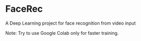 # FaceRec
A Deep Learning project for face recognition from video input 

Note: Try to use Google Colab only for faster training.
